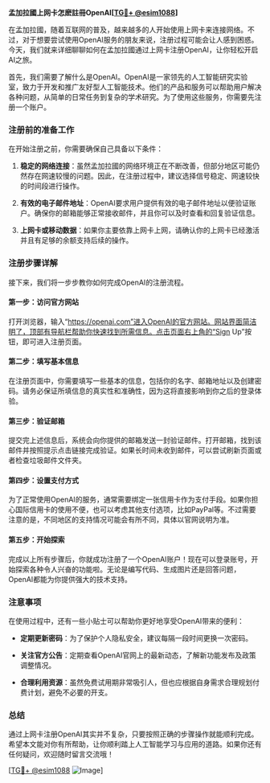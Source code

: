 **孟加拉國上网卡怎麽註冊OpenAI[[TG💪+ @esim1088](https://t.me/s/esim1088)]**

在孟加拉國，随着互联网的普及，越来越多的人开始使用上网卡来连接网络。不过，对于想要尝试使用OpenAI服务的朋友来说，注册过程可能会让人感到困惑。今天，我们就来详细聊聊如何在孟加拉國通过上网卡注册OpenAI，让你轻松开启AI之旅。

首先，我们需要了解什么是OpenAI。OpenAI是一家领先的人工智能研究实验室，致力于开发和推广友好型人工智能技术。他们的产品和服务可以帮助用户解决各种问题，从简单的日常任务到复杂的学术研究。为了使用这些服务，你需要先注册一个账户。

### 注册前的准备工作

在开始注册之前，你需要确保自己具备以下条件：

1. **稳定的网络连接**：虽然孟加拉國的网络环境正在不断改善，但部分地区可能仍然存在网速较慢的问题。因此，在注册过程中，建议选择信号稳定、网速较快的时间段进行操作。
   
2. **有效的电子邮件地址**：OpenAI要求用户提供有效的电子邮件地址以便验证账户。确保你的邮箱能够正常接收邮件，并且你可以及时查看和回复验证信息。

3. **上网卡或移动数据**：如果你主要依靠上网卡上网，请确认你的上网卡已经激活并且有足够的余额支持后续的操作。

### 注册步骤详解

接下来，我们将一步步教你如何完成OpenAI的注册流程。

#### 第一步：访问官方网站

打开浏览器，输入“https://openai.com”进入OpenAI的官方网站。网站界面简洁明了，顶部有导航栏帮助你快速找到所需信息。点击页面右上角的“Sign Up”按钮，即可进入注册页面。

#### 第二步：填写基本信息

在注册页面中，你需要填写一些基本的信息，包括你的名字、邮箱地址以及创建密码。请务必保证所填信息的真实性和准确性，因为这将直接影响到你之后的登录体验。

#### 第三步：验证邮箱

提交完上述信息后，系统会向你提供的邮箱发送一封验证邮件。打开邮箱，找到该邮件并按照提示点击链接完成验证。如果长时间未收到邮件，可以尝试刷新页面或者检查垃圾邮件文件夹。

#### 第四步：设置支付方式

为了正常使用OpenAI的服务，通常需要绑定一张信用卡作为支付手段。如果你担心国际信用卡的使用不便，也可以考虑其他支付选项，比如PayPal等。不过需要注意的是，不同地区的支持情况可能会有所不同，具体以官网说明为准。

#### 第五步：开始探索

完成以上所有步骤后，你就成功注册了一个OpenAI账户！现在可以登录账号，开始探索各种令人兴奋的功能啦。无论是编写代码、生成图片还是回答问题，OpenAI都能为你提供强大的技术支持。

### 注意事项

在使用过程中，还有一些小贴士可以帮助你更好地享受OpenAI带来的便利：

- **定期更新密码**：为了保护个人隐私安全，建议每隔一段时间更换一次密码。
  
- **关注官方公告**：定期查看OpenAI官网上的最新动态，了解新功能发布及政策调整情况。
  
- **合理利用资源**：虽然免费试用期非常吸引人，但也应根据自身需求合理规划付费计划，避免不必要的开支。

### 总结

通过上网卡注册OpenAI其实并不复杂，只要按照正确的步骤操作就能顺利完成。希望本文能对你有所帮助，让你顺利踏上人工智能学习与应用的道路。如果你还有任何疑问，欢迎随时留言交流哦！

[[TG💪+ @esim1088](https://t.me/s/esim1088) ![Image](https://i.postimg.cc/4NQfJmqS/Snipaste-2025-05-13-00-14-12.png)]